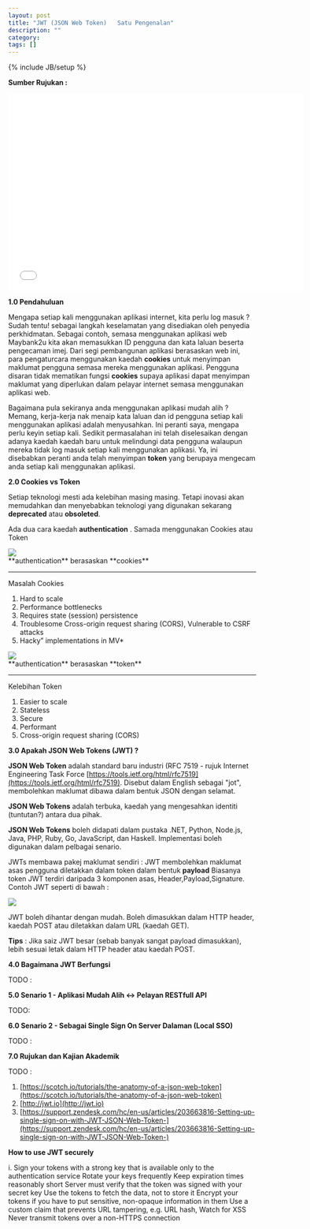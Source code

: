 ```yaml
---
layout: post
title: "JWT (JSON Web Token)   Satu Pengenalan"
description: ""
category: 
tags: []
---
```

{% include JB/setup %}


**Sumber Rujukan :**

<iframe width="600" height="400" src="//www.youtube.com/embed/oXxbB5kv9OA" frameborder="0" allowfullscreen></iframe>



**1.0   Pendahuluan**

Mengapa setiap kali menggunakan aplikasi internet, kita perlu log masuk ? Sudah tentu! sebagai langkah
keselamatan yang disediakan oleh penyedia perkhidmatan. Sebagai contoh, semasa menggunakan
aplikasi web Maybank2u kita akan memasukkan ID pengguna dan kata laluan beserta pengecaman imej. 
Dari segi pembangunan aplikasi berasaskan web ini, para pengaturcara menggunakan kaedah **cookies** untuk
menyimpan maklumat pengguna semasa mereka menggunakan aplikasi. Pengguna disaran tidak mematikan fungsi
**cookies** supaya aplikasi dapat menyimpan maklumat yang diperlukan dalam pelayar internet semasa menggunakan
aplikasi web. 

Bagaimana pula sekiranya anda menggunakan aplikasi mudah alih ? Memang, kerja-kerja nak menaip kata laluan
dan id pengguna setiap kali menggunakan aplikasi adalah menyusahkan. Ini peranti saya, mengapa perlu keyin
setiap kali. Sedikit permasalahan ini telah diselesaikan dengan adanya kaedah kaedah baru untuk melindungi
data pengguna walaupun mereka tidak log masuk setiap kali menggunakan aplikasi. Ya, ini disebabkan peranti
anda telah menyimpan **token** yang berupaya mengecam anda setiap kali menggunakan aplikasi. 


**2.0   Cookies vs Token**

Setiap teknologi mesti ada kelebihan masing masing. Tetapi inovasi akan memudahkan dan menyebabkan teknologi
yang digunakan sekarang **deprecated** atau **obsoleted**. 

Ada dua cara kaedah **authentication** . Samada menggunakan Cookies atau Token

<img src="{{ASSET_PATH}}/images/cookies.png"/>
<span style="display:block;">**authentication** berasaskan **cookies**</span>

-----------------------------------------------------------------

Masalah Cookies

1. Hard to scale
2. Performance bottlenecks
3. Requires state (session) persistence
4. Troublesome Cross-origin request sharing (CORS), Vulnerable to CSRF attacks
5. Hacky” implementations in MV*


<img src="{{ASSET_PATH}}/images/token.png"/>
<span style="display:block;">**authentication** berasaskan **token**</span>

-----------------------------------------------------------------

Kelebihan Token

1. Easier to scale
2. Stateless
3. Secure
4. Performant
5. Cross-origin request sharing (CORS)


**3.0   Apakah JSON Web Tokens (JWT) ?**
 

**JSON Web Token** adalah standard baru industri (RFC 7519 - rujuk Internet Engineering Task Force [https://tools.ietf.org/html/rfc7519](https://tools.ietf.org/html/rfc7519).
Disebut dalam English sebagai "jot", membolehkan maklumat dibawa dalam bentuk JSON dengan selamat. 

**JSON Web Tokens** adalah terbuka, kaedah yang mengesahkan identiti (tuntutan?)  antara dua pihak. 

**JSON Web Tokens** boleh didapati dalam pustaka .NET, Python, Node.js, Java, PHP, Ruby, Go, JavaScript, dan Haskell.
Implementasi boleh digunakan dalam pelbagai senario.

JWTs membawa pakej maklumat sendiri : JWT membolehkan maklumat asas pengguna diletakkan dalam token dalam bentuk **payload** Biasanya token JWT terdiri daripada 3 komponen asas,
Header,Payload,Signature. Contoh JWT  seperti di bawah : 

<img src="{{ASSET_PATH}}/images/jwttoken.png"/>

JWT boleh dihantar dengan mudah. Boleh dimasukkan dalam HTTP header, kaedah POST atau diletakkan
dalam URL (kaedah GET). 

**Tips** : Jika saiz JWT besar (sebab banyak sangat payload dimasukkan), lebih sesuai letak dalam HTTP header atau kaedah POST.

**4.0   Bagaimana JWT Berfungsi**
 
TODO : 

**5.0   Senario 1 - Aplikasi Mudah Alih <-> Pelayan RESTfull API**
 
TODO: 

**6.0   Senario 2 - Sebagai Single Sign On Server Dalaman (Local SSO)** 

TODO : 

**7.0   Rujukan dan Kajian Akademik**

TODO : 
 
1. [https://scotch.io/tutorials/the-anatomy-of-a-json-web-token](https://scotch.io/tutorials/the-anatomy-of-a-json-web-token)
2. [http://jwt.io](http://jwt.io) 
3. [https://support.zendesk.com/hc/en-us/articles/203663816-Setting-up-single-sign-on-with-JWT-JSON-Web-Token-](https://support.zendesk.com/hc/en-us/articles/203663816-Setting-up-single-sign-on-with-JWT-JSON-Web-Token-)

**How to use JWT securely**

i. Sign your tokens with a strong key that is available only to the authentication service
Rotate your keys frequently
Keep expiration times reasonably short
Server must verify that the token was signed with your secret key
Use the tokens to fetch the data, not to store it
Encrypt your tokens if you have to put sensitive, non-opaque information in them
Use a custom claim that prevents URL tampering, e.g. URL hash, Watch for XSS
Never transmit tokens over a non-HTTPS connection

